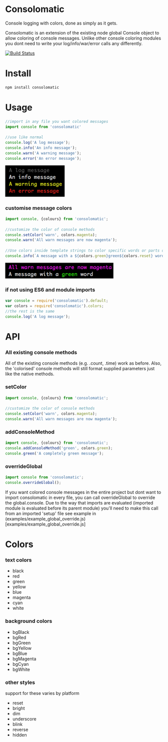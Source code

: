 # Consolomatic
Console logging with colors, done as simply as it gets.

Consolomatic is an extension of the existing node global Console object to allow coloring of console messages. Unlike other console coloring modules you dont need to write your log/info/war/error calls any differently.

[![Build Status](https://travis-ci.org/gregtillbrook/consolomatic.svg?branch=master)](https://travis-ci.org/gregtillbrook/consolomatic)

# Install

```sh
npm install consolomatic
```


# Usage

```javascript
//import in any file you want colored messages
import console from 'consolomatic'

//use like normal
console.log('A log message');
console.info('An info message');
console.warn('A warning message');
console.error('An error message');
```
![Screenshot showing output for console methods](/docs/basic_messages.png?raw=true)

### customise message colors
```javascript
import console, {colours} from 'consolomatic';

//customize the color of console methods
console.setColor('warn', colors.magenta);
console.warn('All warn messages are now magenta');

//Use colors inside template strings to color specific words or parts of messages
console.info(`A message with a ${colors.green}green${colors.reset} word`);
```
![Screenshot showing output for custom messages](/docs/custom_messages.png?raw=true)

### if not using ES6 and module imports
```javascript
var console = require('consolomatic').default;
var colors = require('consolomatic').colors;
//the rest is the same
console.log('A log message');
```

# API

### All existing console methods
All of the existing console methods (e.g. .count, .time) work as before. Also, the 'colorised' console methods will still format supplied parameters just like the native methods.

### setColor
```javascript
import console, {colours} from 'consolomatic';

//customize the color of console methods
console.setColor('warn', colors.magenta);
console.warn('All warn messages are now magenta');
```

### addConsoleMethod
```javascript
import console, {colours} from 'consolomatic';
console.addConsoleMethod('green', colors.green);
console.green('A completely green message');
```

### overrideGlobal
```javascript
import console from 'consolomatic';
console.overrideGlobal();
```
If you want colored console messages in the entire project but dont want to import consolomatic in every file, you can call overrideGlobal to override the global.console. Due to the way that imports are evaluated (imported module is evaluated before its parent module) you'll need to make this call from an imported 'setup' file see example in (examples/example_global_override.js)[examples/example_global_override.js]


# Colors
### text colors
 - black
 - red
 - green
 - yellow
 - blue
 - magenta
 - cyan
 - white

### background colors
 - bgBlack
 - bgRed
 - bgGreen
 - bgYellow
 - bgBlue
 - bgMagenta
 - bgCyan
 - bgWhite

### other styles
support for these varies by platform
 - reset
 - bright
 - dim
 - underscore
 - blink
 - reverse
 - hidden
